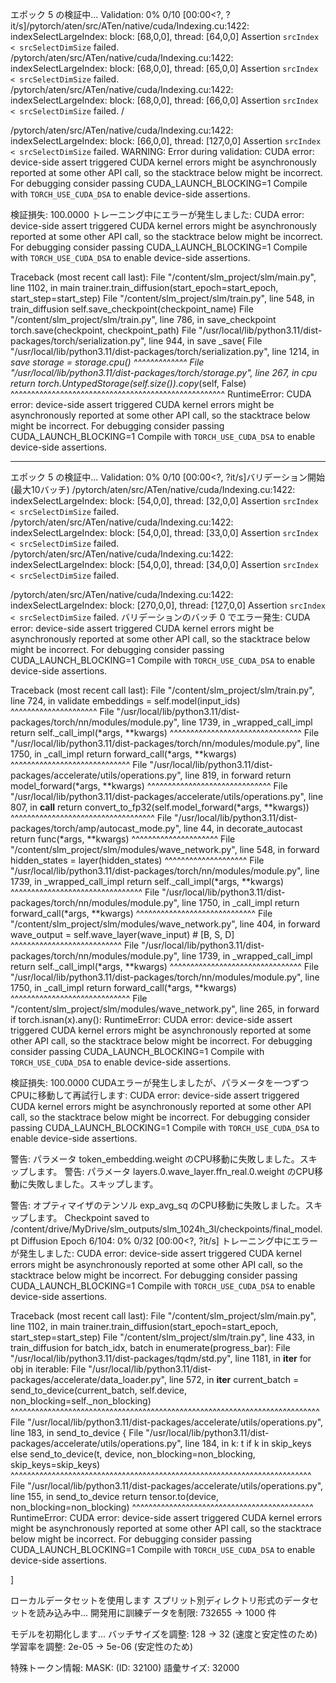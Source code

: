 エポック 5 の検証中...
Validation:   0% 0/10 [00:00<?, ?it/s]/pytorch/aten/src/ATen/native/cuda/Indexing.cu:1422: indexSelectLargeIndex: block: [68,0,0], thread: [64,0,0] Assertion `srcIndex < srcSelectDimSize` failed.
/pytorch/aten/src/ATen/native/cuda/Indexing.cu:1422: indexSelectLargeIndex: block: [68,0,0], thread: [65,0,0] Assertion `srcIndex < srcSelectDimSize` failed.
/pytorch/aten/src/ATen/native/cuda/Indexing.cu:1422: indexSelectLargeIndex: block: [68,0,0], thread: [66,0,0] Assertion `srcIndex < srcSelectDimSize` failed.
/


/pytorch/aten/src/ATen/native/cuda/Indexing.cu:1422: indexSelectLargeIndex: block: [66,0,0], thread: [127,0,0] Assertion `srcIndex < srcSelectDimSize` failed.
WARNING: Error during validation: CUDA error: device-side assert triggered
CUDA kernel errors might be asynchronously reported at some other API call, so the stacktrace below might be incorrect.
For debugging consider passing CUDA_LAUNCH_BLOCKING=1
Compile with `TORCH_USE_CUDA_DSA` to enable device-side assertions.

検証損失: 100.0000
トレーニング中にエラーが発生しました: CUDA error: device-side assert triggered
CUDA kernel errors might be asynchronously reported at some other API call, so the stacktrace below might be incorrect.
For debugging consider passing CUDA_LAUNCH_BLOCKING=1
Compile with `TORCH_USE_CUDA_DSA` to enable device-side assertions.

Traceback (most recent call last):
  File "/content/slm_project/slm/main.py", line 1102, in main
    trainer.train_diffusion(start_epoch=start_epoch, start_step=start_step)
  File "/content/slm_project/slm/train.py", line 548, in train_diffusion
    self.save_checkpoint(checkpoint_name)
  File "/content/slm_project/slm/train.py", line 786, in save_checkpoint
    torch.save(checkpoint, checkpoint_path)
  File "/usr/local/lib/python3.11/dist-packages/torch/serialization.py", line 944, in save
    _save(
  File "/usr/local/lib/python3.11/dist-packages/torch/serialization.py", line 1214, in _save
    storage = storage.cpu()
              ^^^^^^^^^^^^^
  File "/usr/local/lib/python3.11/dist-packages/torch/storage.py", line 267, in cpu
    return torch.UntypedStorage(self.size()).copy_(self, False)
           ^^^^^^^^^^^^^^^^^^^^^^^^^^^^^^^^^^^^^^^^^^^^^^^^^^^^
RuntimeError: CUDA error: device-side assert triggered
CUDA kernel errors might be asynchronously reported at some other API call, so the stacktrace below might be incorrect.
For debugging consider passing CUDA_LAUNCH_BLOCKING=1
Compile with `TORCH_USE_CUDA_DSA` to enable device-side assertions.

---------
エポック 5 の検証中...
Validation:   0% 0/10 [00:00<?, ?it/s]バリデーション開始 (最大10バッチ)
/pytorch/aten/src/ATen/native/cuda/Indexing.cu:1422: indexSelectLargeIndex: block: [54,0,0], thread: [32,0,0] Assertion `srcIndex < srcSelectDimSize` failed.
/pytorch/aten/src/ATen/native/cuda/Indexing.cu:1422: indexSelectLargeIndex: block: [54,0,0], thread: [33,0,0] Assertion `srcIndex < srcSelectDimSize` failed.
/pytorch/aten/src/ATen/native/cuda/Indexing.cu:1422: indexSelectLargeIndex: block: [54,0,0], thread: [34,0,0] Assertion `srcIndex < srcSelectDimSize` failed.

/pytorch/aten/src/ATen/native/cuda/Indexing.cu:1422: indexSelectLargeIndex: block: [270,0,0], thread: [127,0,0] Assertion `srcIndex < srcSelectDimSize` failed.
バリデーションのバッチ 0 でエラー発生: CUDA error: device-side assert triggered
CUDA kernel errors might be asynchronously reported at some other API call, so the stacktrace below might be incorrect.
For debugging consider passing CUDA_LAUNCH_BLOCKING=1
Compile with `TORCH_USE_CUDA_DSA` to enable device-side assertions.

Traceback (most recent call last):
  File "/content/slm_project/slm/train.py", line 724, in validate
    embeddings = self.model(input_ids)
                 ^^^^^^^^^^^^^^^^^^^^^
  File "/usr/local/lib/python3.11/dist-packages/torch/nn/modules/module.py", line 1739, in _wrapped_call_impl
    return self._call_impl(*args, **kwargs)
           ^^^^^^^^^^^^^^^^^^^^^^^^^^^^^^^^
  File "/usr/local/lib/python3.11/dist-packages/torch/nn/modules/module.py", line 1750, in _call_impl
    return forward_call(*args, **kwargs)
           ^^^^^^^^^^^^^^^^^^^^^^^^^^^^^
  File "/usr/local/lib/python3.11/dist-packages/accelerate/utils/operations.py", line 819, in forward
    return model_forward(*args, **kwargs)
           ^^^^^^^^^^^^^^^^^^^^^^^^^^^^^^
  File "/usr/local/lib/python3.11/dist-packages/accelerate/utils/operations.py", line 807, in __call__
    return convert_to_fp32(self.model_forward(*args, **kwargs))
                           ^^^^^^^^^^^^^^^^^^^^^^^^^^^^^^^^^^^
  File "/usr/local/lib/python3.11/dist-packages/torch/amp/autocast_mode.py", line 44, in decorate_autocast
    return func(*args, **kwargs)
           ^^^^^^^^^^^^^^^^^^^^^
  File "/content/slm_project/slm/modules/wave_network.py", line 548, in forward
    hidden_states = layer(hidden_states)
                    ^^^^^^^^^^^^^^^^^^^^
  File "/usr/local/lib/python3.11/dist-packages/torch/nn/modules/module.py", line 1739, in _wrapped_call_impl
    return self._call_impl(*args, **kwargs)
           ^^^^^^^^^^^^^^^^^^^^^^^^^^^^^^^^
  File "/usr/local/lib/python3.11/dist-packages/torch/nn/modules/module.py", line 1750, in _call_impl
    return forward_call(*args, **kwargs)
           ^^^^^^^^^^^^^^^^^^^^^^^^^^^^^
  File "/content/slm_project/slm/modules/wave_network.py", line 404, in forward
    wave_output = self.wave_layer(wave_input)  # [B, S, D]
                  ^^^^^^^^^^^^^^^^^^^^^^^^^^^
  File "/usr/local/lib/python3.11/dist-packages/torch/nn/modules/module.py", line 1739, in _wrapped_call_impl
    return self._call_impl(*args, **kwargs)
           ^^^^^^^^^^^^^^^^^^^^^^^^^^^^^^^^
  File "/usr/local/lib/python3.11/dist-packages/torch/nn/modules/module.py", line 1750, in _call_impl
    return forward_call(*args, **kwargs)
           ^^^^^^^^^^^^^^^^^^^^^^^^^^^^^
  File "/content/slm_project/slm/modules/wave_network.py", line 265, in forward
    if torch.isnan(x).any():
RuntimeError: CUDA error: device-side assert triggered
CUDA kernel errors might be asynchronously reported at some other API call, so the stacktrace below might be incorrect.
For debugging consider passing CUDA_LAUNCH_BLOCKING=1
Compile with `TORCH_USE_CUDA_DSA` to enable device-side assertions.

検証損失: 100.0000
CUDAエラーが発生しましたが、パラメータを一つずつCPUに移動して再試行します: CUDA error: device-side assert triggered
CUDA kernel errors might be asynchronously reported at some other API call, so the stacktrace below might be incorrect.
For debugging consider passing CUDA_LAUNCH_BLOCKING=1
Compile with `TORCH_USE_CUDA_DSA` to enable device-side assertions.

警告: パラメータ token_embedding.weight のCPU移動に失敗しました。スキップします。
警告: パラメータ layers.0.wave_layer.ffn_real.0.weight のCPU移動に失敗しました。スキップします。

警告: オプティマイザのテンソル exp_avg_sq のCPU移動に失敗しました。スキップします。
Checkpoint saved to /content/drive/MyDrive/slm_outputs/slm_1024h_3l/checkpoints/final_model.pt
Diffusion Epoch 6/104:   0% 0/32 [00:00<?, ?it/s]
トレーニング中にエラーが発生しました: CUDA error: device-side assert triggered
CUDA kernel errors might be asynchronously reported at some other API call, so the stacktrace below might be incorrect.
For debugging consider passing CUDA_LAUNCH_BLOCKING=1
Compile with `TORCH_USE_CUDA_DSA` to enable device-side assertions.

Traceback (most recent call last):
  File "/content/slm_project/slm/main.py", line 1102, in main
    trainer.train_diffusion(start_epoch=start_epoch, start_step=start_step)
  File "/content/slm_project/slm/train.py", line 433, in train_diffusion
    for batch_idx, batch in enumerate(progress_bar):
  File "/usr/local/lib/python3.11/dist-packages/tqdm/std.py", line 1181, in __iter__
    for obj in iterable:
  File "/usr/local/lib/python3.11/dist-packages/accelerate/data_loader.py", line 572, in __iter__
    current_batch = send_to_device(current_batch, self.device, non_blocking=self._non_blocking)
                    ^^^^^^^^^^^^^^^^^^^^^^^^^^^^^^^^^^^^^^^^^^^^^^^^^^^^^^^^^^^^^^^^^^^^^^^^^^^
  File "/usr/local/lib/python3.11/dist-packages/accelerate/utils/operations.py", line 183, in send_to_device
    {
  File "/usr/local/lib/python3.11/dist-packages/accelerate/utils/operations.py", line 184, in <dictcomp>
    k: t if k in skip_keys else send_to_device(t, device, non_blocking=non_blocking, skip_keys=skip_keys)
                                ^^^^^^^^^^^^^^^^^^^^^^^^^^^^^^^^^^^^^^^^^^^^^^^^^^^^^^^^^^^^^^^^^^^^^^^^^
  File "/usr/local/lib/python3.11/dist-packages/accelerate/utils/operations.py", line 155, in send_to_device
    return tensor.to(device, non_blocking=non_blocking)
           ^^^^^^^^^^^^^^^^^^^^^^^^^^^^^^^^^^^^^^^^^^^^
RuntimeError: CUDA error: device-side assert triggered
CUDA kernel errors might be asynchronously reported at some other API call, so the stacktrace below might be incorrect.
For debugging consider passing CUDA_LAUNCH_BLOCKING=1
Compile with `TORCH_USE_CUDA_DSA` to enable device-side assertions.

]



ローカルデータセットを使用します
スプリット別ディレクトリ形式のデータセットを読み込み中...
開発用に訓練データを制限: 732655 → 1000 件

モデルを初期化します...
バッチサイズを調整: 128 → 32 (速度と安定性のため)
学習率を調整: 2e-05 → 5e-06 (安定性のため)



特殊トークン情報:
  MASK: <mask> (ID: 32100)
  語彙サイズ: 32000